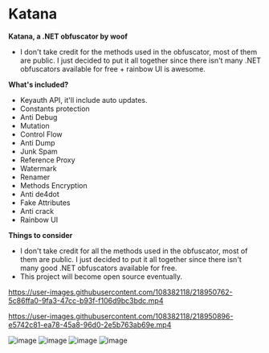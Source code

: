 # Katana

**Katana, a .NET obfuscator by woof**
* I don't take credit for the methods used in the obfuscator, most of them are public. I just decided to put it all together since there isn't many .NET obfuscators available for free + rainbow UI is awesome.

**What's included?**
- Keyauth API, it'll include auto updates.
- Constants protection
- Anti Debug
- Mutation
- Control Flow
- Anti Dump
- Junk Spam
- Reference Proxy
- Watermark
- Renamer
- Methods Encryption
- Anti de4dot
- Fake Attributes
- Anti crack
- Rainbow UI


**Things to consider**
- I don't take credit for all the methods used in the obfuscator, most of them are public. I just decided to put it all together since there isn't many good .NET obfuscators available for free.
- This project will become open source eventually.





https://user-images.githubusercontent.com/108382118/218950762-5c86ffa0-9fa3-47cc-b93f-f106d9bc3bdc.mp4

https://user-images.githubusercontent.com/108382118/218950896-e5742c81-ea78-45a8-96d0-2e5b763ab69e.mp4

![image](https://user-images.githubusercontent.com/108382118/218949197-a09c92fb-a0b7-46c9-a9d7-3426bf76623d.png)
![image](https://user-images.githubusercontent.com/108382118/218949352-eaf1c6c1-881a-42de-ac67-bce5efc86aae.png)
![image](https://user-images.githubusercontent.com/108382118/218949289-dde59614-a0f6-4874-a3a9-0ce7c887b098.png)
![image](https://user-images.githubusercontent.com/108382118/218949443-677850fe-bd14-483b-b3b1-cd61710624b5.png)


